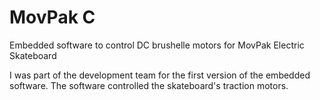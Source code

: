 # MovPak    C
Embedded software to control DC brushelle motors for MovPak Electric Skateboard

I was part of the development team for the first version of the embedded software. The software controlled the skateboard's traction motors.
